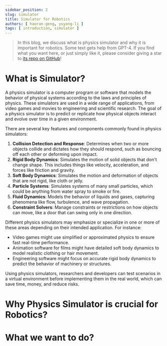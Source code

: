 ```yaml
---
sidebar_position: 2
slug: simulator
title: Simulator for Robotics
authors: [ haoran-geng, yuyang-li ]
tags: [ introduction, simulator ]
---
```


> In this blog, we discuss what is physics simulator and why it is important for robotics. Some text gets help from GPT-4. If you find what you want here, or just simply like it, please consider giving a star to [its repo on GitHub](https://github.com/geng-haoran/Simulately)!

# What is Simulator?

A physics simulator is a computer program or software that models the behavior of physical systems according to the laws and principles of physics. These simulators are used in a wide range of applications, from video games and movies to engineering and scientific research. The goal of a physics simulator is to predict or replicate how physical objects interact and evolve over time in a given environment.

There are several key features and components commonly found in physics simulators:
1. **Collision Detection and Response**: Determines when two or more objects collide and dictates how they should respond, such as bouncing off each other or deforming upon impact.
2. **Rigid Body Dynamics**: Simulates the motion of solid objects that don't change shape. This includes things like velocity, acceleration, and forces like friction and gravity.
3. **Soft Body Dynamics**: Simulates the motion and deformation of objects that are not rigid, like cloth or jelly.
4. **Particle Systems**: Simulates systems of many small particles, which could be anything from water spray to smoke or fire.
5. **Fluid Dynamics**: Models the behavior of liquids and gases, capturing phenomena like flow, turbulence, and wave propagation.
6. **Constraint Solvers**: Manage constraints or restrictions on how objects can move, like a door that can swing only in one direction.

Different physics simulators may emphasize or specialize in one or more of these areas depending on their intended application. For instance:
- Video games might use simplified or approximated physics to ensure fast real-time performance.
- Animation software for films might have detailed soft body dynamics to model realistic clothing or hair movement.
- Engineering software might focus on accurate rigid body dynamics to predict the behavior of machinery or structures.

Using physics simulators, researchers and developers can test scenarios in a virtual environment before implementing them in the real world, which can save time, money, and reduce risks.

# Why Physics Simulator is crucial for Robotics?

# What we want to do?
